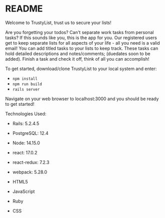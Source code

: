 # README

Welcome to TrustyList, trust us to secure your lists!

Are you forgetting your todos? Can't separate work tasks from personal tasks? If this sounds like you, this is the app for you. Our registered users get to keep separate lists for all aspects of your life - all you need is a valid email! You can add titled tasks to your lists to keep track. These tasks can hold detailed descriptions and notes/comments; (duedates soon to be added). Finish a task and check it off, think of all you can accomplish!



To get started, download/clone TrustyList to your local system and enter:
* <code>npm install</code>
* <code>npm run build</code> 
* <code>rails server</code>

Navigate on your web browser to localhost:3000 and you should be ready to get started!

Technologies Used: 
* Rails: 5.2.4.5
* PostgreSQL: 12.4
* Node: 14.15.0
* react: 17.0.2
* react-redux: 7.2.3
* webpack: 5.28.0

* HTML5
* JavaScript
* Ruby
* CSS

